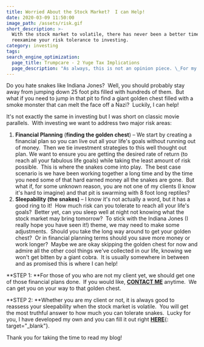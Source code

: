```yaml
---
title: Worried About the Stock Market?  I can Help!
date: 2020-03-09 11:50:00
image_path: /assets/risk.gif
short_description: >-
  With the stock market to volatile, there has never been a better time to
  reexamine your risk tolerance to investing.
category: investing
tags:
search_engine_optimization:
  page_title: Trumpcare - 2 Yuge Tax Implications
  page_description: "As always, this is not an opinion piece. \_For my full stance on the Better Care Act (BCRA) you'll have to wait for my exclusive Rachel Maddow interview airing soon. \_For now, we can look at the tax implications if the current BCRA is passed through the senate."
---
```


Do you hate snakes like Indiana Jones?&nbsp; Well, you should probably stay away from jumping down 25 foot pits filled with hundreds of them.&nbsp; But what if you need to jump in that pit to find a giant golden chest filled with a smoke monster that can melt the face off a Nazi?&nbsp; Luckily, I can help\! &nbsp;

It's not exactly the same in investing but I was short on classic movie parallels.&nbsp; With investing we want to address two major risk areas:

1. **Financial Planning**&nbsp;(**finding the golden chest**) – We start by creating a financial plan so you can live out all your life's goals without running out of money.&nbsp; Then we tie investment strategies to this well thought out plan. We want to ensure you are getting the desired rate of return (to reach all your fabulous life goals) while taking the least amount of risk possible.&nbsp; This is where the snakes come into play.&nbsp; The best case scenario is we have been working together a long time and by the time you need some of that hard earned money all the snakes are gone.&nbsp; But what if, for some unknown reason, you are not one of my clients (I know it's hard to imagine) and that pit is swarming with 8 foot long reptiles?
2. **Sleepability (the snakes)**&nbsp;– I know it's not actually a word, but it has a good ring to it\!&nbsp; How much risk can you tolerate to reach all your life's goals?&nbsp; Better yet, can you sleep well at night not knowing what the stock market may bring tomorrow?&nbsp; To stick with the Indiana Jones (I really hope you have seen it\!) theme, we may need to make some adjustments.&nbsp; Should you take the long way around to get your golden chest?&nbsp; Or in financial planning terms should you save more money or work longer?&nbsp; Maybe we are okay skipping the golden chest for now and admire all the other cool things we've collected in our life, knowing we won't get bitten by a giant cobra.&nbsp; It is usually somewhere in between and as promised this is where I can help\!

**STEP 1:&nbsp;**For those of you who are not my client yet, we should get one of those financial plans done.&nbsp; If you would like, [**CONTACT ME**](/schedule-a-meeting/)&nbsp;anytime.&nbsp; We can get you on your way to that golden chest.

**STEP 2:&nbsp;**Whether you are my client or not, it is always good to reassess your sleepability when the stock market is volatile.&nbsp; You will get the most truthful answer to how much you can tolerate snakes.&nbsp; Lucky for you, I have developed my own and you can fill it out right [**HERE**](https://brian605.typeform.com/to/h3m3wP){: target="_blank"}.

Thank you for taking the time to read my blog\!